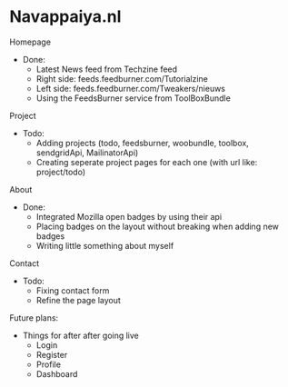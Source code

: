 Navappaiya.nl
===
Homepage 			
- Done:
	- Latest News feed from Techzine feed
	- Right side: feeds.feedburner.com/Tutorialzine
	- Left side: feeds.feedburner.com/Tweakers/nieuws
	- Using the FeedsBurner service from ToolBoxBundle

Project				
- Todo: 
	- Adding projects (todo, feedsburner, woobundle, toolbox, sendgridApi, MailinatorApi)
	- Creating seperate project pages for each one (with url like: project/todo)

About				
- Done:
	- Integrated Mozilla open badges by using their api
	- Placing badges on the layout without breaking when adding new badges
	- Writing little something about myself

Contact				
- Todo:
	- Fixing contact form
	- Refine the page layout


Future plans:
- Things for after after going live
	- Login
	- Register
	- Profile
	- Dashboard
